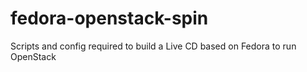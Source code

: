 fedora-openstack-spin
=====================

Scripts and config required to build a Live CD based on Fedora to run OpenStack